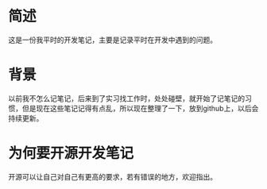 # 简述
  这是一份我平时的开发笔记，主要是记录平时在开发中遇到的问题。

# 背景
  以前我不怎么记笔记，后来到了实习找工作时，处处碰壁，就开始了记笔记的习惯，但是现在这些笔记记得有点乱，所以现在整理了一下，放到github上，以后会持续更新。

# 为何要开源开发笔记
  开源可以让自己对自己有更高的要求，若有错误的地方，欢迎指出。
